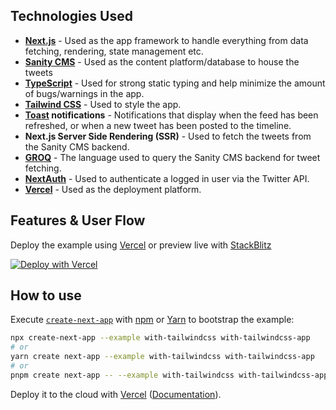 ## Technologies Used

- **[Next.js](https://nextjs.org/)** - Used as the app framework to handle everything from data fetching, rendering, state management etc.
- **[Sanity CMS](https://www.sanity.io/)** - Used as the content platform/database to house the tweets
- **[TypeScript](https://www.typescriptlang.org/)** - Used for strong static typing and help minimize the amount of bugs/warnings in the app.
- **[Tailwind CSS](https://tailwindcss.com/)** - Used to style the app.
- **[Toast](https://react-hot-toast.com/) notifications** - Notifications that display when the feed has been refreshed, or when a new tweet has been posted to the timeline.
- **Next.js Server Side Rendering (SSR)** - Used to fetch the tweets from the Sanity CMS backend.
- **[GROQ](https://www.sanity.io/docs/overview-groq)** - The language used to query the Sanity CMS backend for tweet fetching.
- **[NextAuth](https://next-auth.js.org/)** - Used to authenticate a logged in user via the Twitter API.
- **[Vercel](https://vercel.com/dashboard)** - Used as the deployment platform.

## Features & User Flow

Deploy the example using [Vercel](https://vercel.com?utm_source=github&utm_medium=readme&utm_campaign=next-example) or preview live with [StackBlitz](https://stackblitz.com/github/vercel/next.js/tree/canary/examples/with-tailwindcss)

[![Deploy with Vercel](https://vercel.com/button)](https://vercel.com/new/git/external?repository-url=https://github.com/vercel/next.js/tree/canary/examples/with-tailwindcss&project-name=with-tailwindcss&repository-name=with-tailwindcss)

## How to use

Execute [`create-next-app`](https://github.com/vercel/next.js/tree/canary/packages/create-next-app) with [npm](https://docs.npmjs.com/cli/init) or [Yarn](https://yarnpkg.com/lang/en/docs/cli/create/) to bootstrap the example:

```bash
npx create-next-app --example with-tailwindcss with-tailwindcss-app
# or
yarn create next-app --example with-tailwindcss with-tailwindcss-app
# or
pnpm create next-app -- --example with-tailwindcss with-tailwindcss-app
```

Deploy it to the cloud with [Vercel](https://vercel.com/new?utm_source=github&utm_medium=readme&utm_campaign=next-example) ([Documentation](https://nextjs.org/docs/deployment)).
